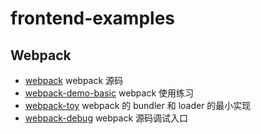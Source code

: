 # frontend-examples

## Webpack

- [webpack](./webpack/README.md) webpack 源码
- [webpack-demo-basic](./webpack-demo-basic) webpack 使用练习
- [webpack-toy](./webpack-toy/README.md) webpack 的 bundler 和 loader 的最小实现
- [webpack-debug](./webpack-debug/README.md) webpack 源码调试入口